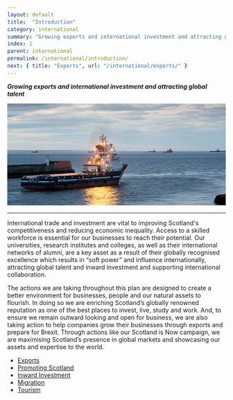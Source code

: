 ```yaml
---
layout: default
title:  "Introduction"
category: international
summary: "Growing exports and international investment and attracting global talent"
index: 1
parent: international
permalink: /international/introduction/
next: { title: "Exports", url: "/international/exports/" }
---
```

***Growing exports and international investment and attracting global talent***

![A photograph of a freight ship pulling out of Aberdeen Harbour](/assets/images/pageimages/International.20.jpg)

---

International trade and investment are vital to improving Scotland's competitiveness and reducing economic inequality. Access to a skilled workforce is essential for our businesses to reach their potential.  Our universities, research institutes and colleges, as well as their international networks of alumni, are a key asset as a result of their globally recognised excellence which results in “soft power” and influence internationally, attracting global talent and inward investment and supporting international collaboration.    

The actions we are taking throughout this plan are designed to create a better environment for businesses, people and our natural assets to flourish. In doing so we are enriching Scotland’s globally renowned reputation as one of the best places to invest, live, study and work. And, to ensure we remain outward looking and open for business, we are also taking action to help companies grow their businesses through exports and prepare for Brexit.  Through actions like our Scotland is Now campaign, we are maximising Scotland’s presence in global markets and showcasing our assets and expertise to the world.  

* [Exports](/international/exports/)
* [Promoting Scotland](/international/promoting-scotland/)
* [Inward Investment](/international/inward-investment/)
* [Migration](/international/migration/)
* [Tourism](/international/tourism/)
